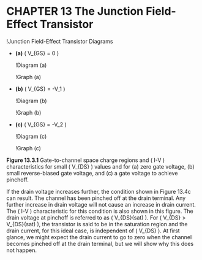 # CHAPTER 13 The Junction Field-Effect Transistor

!Junction Field-Effect Transistor Diagrams

- **(a)** \( V_{GS} = 0 \)

  !Diagram (a)

  !Graph (a)

- **(b)** \( V_{GS} = -V_1 \)

  !Diagram (b)

  !Graph (b)

- **(c)** \( V_{GS} = -V_2 \)

  !Diagram (c)

  !Graph (c)

**Figure 13.3.1** Gate-to-channel space charge regions and \( I-V \) characteristics for small \( V_{DS} \) values and for (a) zero gate voltage, (b) small reverse-biased gate voltage, and (c) a gate voltage to achieve pinchoff.

If the drain voltage increases further, the condition shown in Figure 13.4c can result. The channel has been pinched off at the drain terminal. Any further increase in drain voltage will not cause an increase in drain current. The \( I-V \) characteristic for this condition is also shown in this figure. The drain voltage at pinchoff is referred to as \( V_{DS}(sat) \). For \( V_{DS} > V_{DS}(sat) \), the transistor is said to be in the saturation region and the drain current, for this ideal case, is independent of \( V_{DS} \). At first glance, we might expect the drain current to go to zero when the channel becomes pinched off at the drain terminal, but we will show why this does not happen.